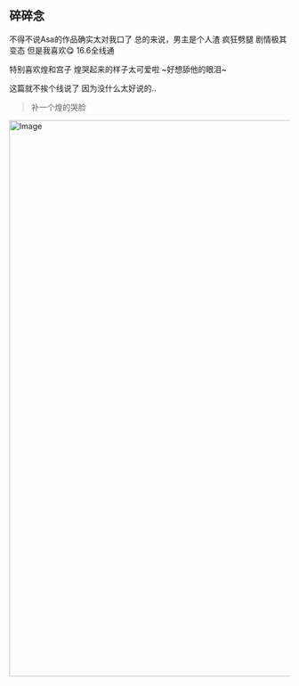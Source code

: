 ## 碎碎念
不得不说Asa的作品确实太对我口了
总的来说，男主是个人渣
疯狂劈腿
剧情极其变态
但是我喜欢😋
16.6全线通

特别喜欢煌和宫子
煌哭起来的样子太可爱啦
~好想舔他的眼泪~

这篇就不挨个线说了
因为没什么太好说的..
> 补一个煌的哭脸
<img width="900" height="999" alt="Image" src="https://github.com/user-attachments/assets/9e1def21-068f-44d2-8ef5-82648e52c4c9" />